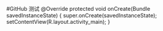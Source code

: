 #GitHub
测试 
    @Override
    protected void onCreate(Bundle savedInstanceState) {
        super.onCreate(savedInstanceState);
        setContentView(R.layout.activity_main);
    }

